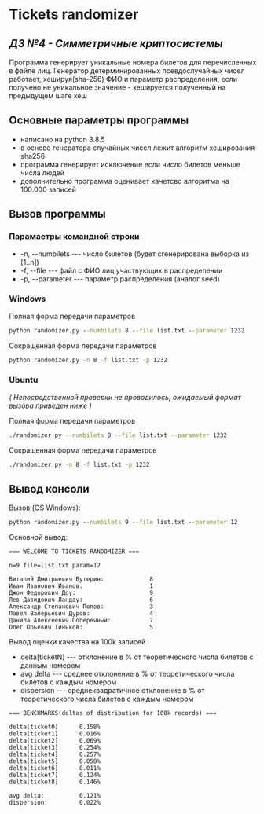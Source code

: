 # Tickets randomizer
## _ДЗ №4 - Симметричные криптосистемы_

Программа генерирует уникальные номера билетов для  перечисленных в файле лиц. Генератор детерминированных псевдослучайных чисел работает, хешируя(sha-256) ФИО и параметр распределения, если получено не уникальное значение - хешируется полученный на предыдущем шаге хеш
## Основные параметры программы
- написано на python 3.8.5
- в основе генератора случайных чисел лежит алгоритм хеширования sha256
- программа генерирует исключение если число билетов меньше числа людей
- дополнительно программа оценивает качетсво алгоритма на 100.000 записей
## Вызов программы

### Парамаетры командной строки
- -n, --numbilets --- число билетов (будет сгенерирована выборка из [1..n])
- -f, --file --- файл с ФИО лиц участвующих в распределении
- -p, --parameter --- параметр распределения (аналог seed)
### Windows
Полная форма передачи параметров
```cmd
python randomizer.py --numbilets 8 --file list.txt --parameter 1232
```
Сокращенная форма передачи параметров
```cmd
python randomizer.py -n 8 -f list.txt -p 1232
```
### Ubuntu
*( Непосредственной проверки не проводилось, ожидаемый формат вызова приведен ниже )*

Полная форма передачи параметров
```sh
./randomizer.py --numbilets 8 --file list.txt --parameter 1232
```
Сокращенная форма передачи параметров
```sh
./randomizer.py -n 8 -f list.txt -p 1232
```
## Вывод консоли
Вызов (OS Windows):
```cmd
python randomizer.py --numbilets 9 --file list.txt --parameter 12
```
Основной вывод:
```
=== WELCOME TO TICKETS RANDOMIZER ===

n=9 file=list.txt param=12

Виталий Дмитриевич Бутерин:             8
Иван Иванович Иванов:                   1
Джон Федорович Доу:                     9
Лев Давидович Ландау:                   6
Александр Степанович Попов:             3
Павел Валерьевич Дуров:                 4
Данила Алексеевич Поперечный:           7
Олег Юрьевич Тиньков:                   5
```
Вывод оценки качества на 100k записей
- delta[ticketN] --- отклонение в % от теоретического числа билетов с данным номером
- avg delta --- среднее отклонение в % от теоретического числа билетов с каждым номером
- dispersion --- среднеквадратичное отклонение в % от теоретического числа билетов с каждым номером
```
=== BENCHMARKS(deltas of distribution for 100k records) ===

delta[ticket0]      0.158%
delta[ticket1]      0.016%
delta[ticket2]      0.069%
delta[ticket3]      0.254%
delta[ticket4]      0.257%
delta[ticket5]      0.058%
delta[ticket6]      0.011%
delta[ticket7]      0.124%
delta[ticket8]      0.146%

avg delta:          0.121%
dispersion:         0.022%
```
